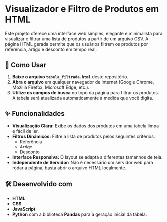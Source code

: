 # Visualizador e Filtro de Produtos em HTML

Este projeto oferece uma interface web simples, elegante e minimalista para visualizar e filtrar uma lista de produtos a partir de um arquivo CSV. A página HTML gerada permite que os usuários filtrem os produtos por referência, artigo e desconto em tempo real.

## 🚀 Como Usar

1.  **Baixe o arquivo `tabela_filtrada.html`** deste repositório.
2.  **Abra o arquivo** em qualquer navegador de internet (Google Chrome, Mozilla Firefox, Microsoft Edge, etc.).
3.  **Utilize os campos de busca** no topo da página para filtrar os produtos. A tabela será atualizada automaticamente à medida que você digita.

## ✨ Funcionalidades

* **Visualização Clara:** Exibe os dados dos produtos em uma tabela limpa e fácil de ler.
* **Filtros Dinâmicos:** Filtre a lista de produtos pelos seguintes critérios:
    * Referência
    * Artigo
    * Desconto
* **Interface Responsiva:** O layout se adapta a diferentes tamanhos de tela.
* **Independente de Servidor:** Não é necessário um servidor web para rodar a página, basta abrir o arquivo HTML localmente.

## 🛠️ Desenvolvido com

* **HTML**
* **CSS**
* **JavaScript**
* **Python** com a biblioteca **Pandas** para a geração inicial da tabela.


